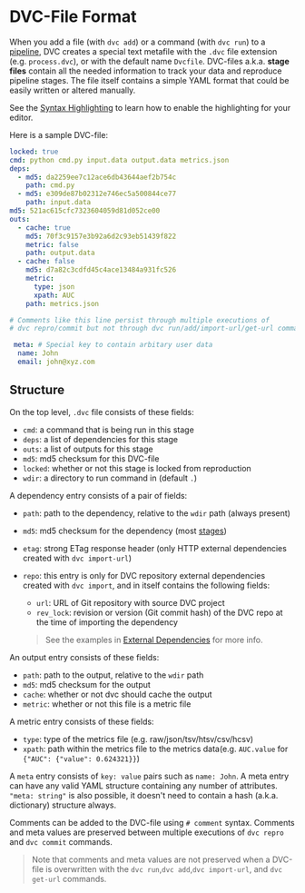 # DVC-File Format

When you add a file (with `dvc add`) or a command (with `dvc run`) to a
[pipeline](/doc/get-started/pipeline), DVC creates a special text metafile with
the `.dvc` file extension (e.g. `process.dvc`), or with the default name
`Dvcfile`. DVC-files a.k.a. **stage files** contain all the needed information
to track your data and reproduce pipeline stages. The file itself contains a
simple YAML format that could be easily written or altered manually.

See the [Syntax Highlighting](/doc/user-guide/plugins) to learn how to enable
the highlighting for your editor.

Here is a sample DVC-file:

```yaml
locked: true
cmd: python cmd.py input.data output.data metrics.json
deps:
  - md5: da2259ee7c12ace6db43644aef2b754c
    path: cmd.py
  - md5: e309de87b02312e746ec5a500844ce77
    path: input.data
md5: 521ac615cfc7323604059d81d052ce00
outs:
  - cache: true
    md5: 70f3c9157e3b92a6d2c93eb51439f822
    metric: false
    path: output.data
  - cache: false
    md5: d7a82c3cdfd45c4ace13484a931fc526
    metric:
      type: json
      xpath: AUC
    path: metrics.json

# Comments like this line persist through multiple executions of
# dvc repro/commit but not through dvc run/add/import-url/get-url commands.

 meta: # Special key to contain arbitary user data
  name: John
  email: john@xyz.com
```

## Structure

On the top level, `.dvc` file consists of these fields:

- `cmd`: a command that is being run in this stage
- `deps`: a list of dependencies for this stage
- `outs`: a list of outputs for this stage
- `md5`: md5 checksum for this DVC-file
- `locked`: whether or not this stage is locked from reproduction
- `wdir`: a directory to run command in (default `.`)

A dependency entry consists of a pair of fields:

- `path`: path to the dependency, relative to the `wdir` path (always present)
- `md5`: md5 checksum for the dependency (most
  [stages](/doc/commands-reference/run))
- `etag`: strong ETag response header (only HTTP <abbr>external
  dependencies</abbr> created with `dvc import-url`)
- `repo`: this entry is only for DVC repository external dependencies created
  with `dvc import`, and in itself contains the following fields:

  - `url`: URL of Git repository with source DVC project
  - `rev_lock`: revision or version (Git commit hash) of the DVC repo at the
    time of importing the dependency

  > See the examples in
  > [External Dependencies](/doc/user-guide/external-dependencies) for more
  > info.

An output entry consists of these fields:

- `path`: path to the output, relative to the `wdir` path
- `md5`: md5 checksum for the output
- `cache`: whether or not dvc should cache the output
- `metric`: whether or not this file is a metric file

A metric entry consists of these fields:

- `type`: type of the metrics file (e.g. raw/json/tsv/htsv/csv/hcsv)
- `xpath`: path within the metrics file to the metrics data(e.g. `AUC.value` for
  `{"AUC": {"value": 0.624321}}`)

A `meta` entry consists of `key: value` pairs such as `name: John`. A meta entry
can have any valid YAML structure containing any number of attributes.
`"meta: string"` is also possible, it doesn't need to contain a hash (a.k.a.
dictionary) structure always.

Comments can be added to the DVC-file using `# comment` syntax. Comments and
meta values are preserved between multiple executions of `dvc repro` and
`dvc commit` commands.

> Note that comments and meta values are not preserved when a DVC-file is
> overwritten with the `dvc run`,`dvc add`,`dvc import-url`, and `dvc get-url`
> commands.

